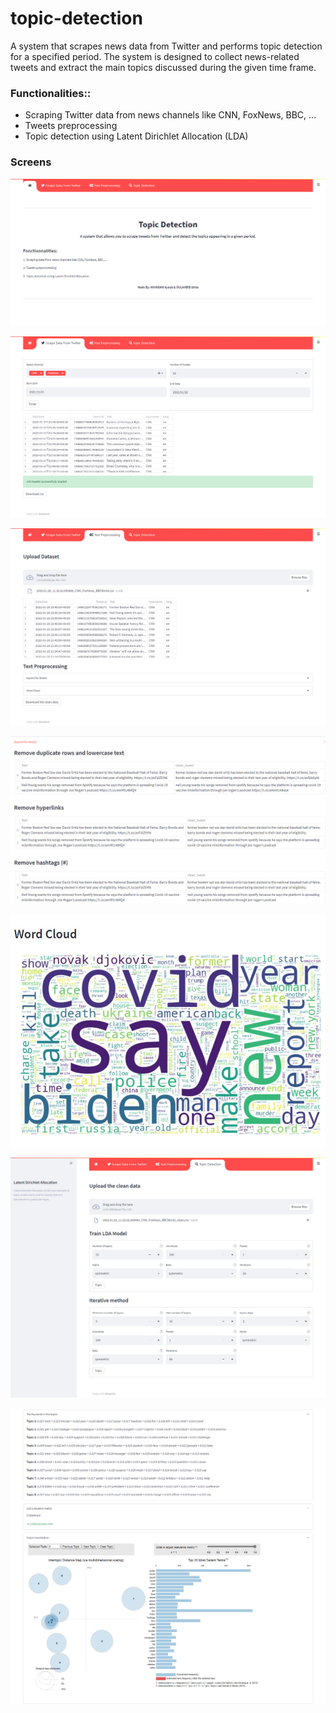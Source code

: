 # topic-detection

A system that scrapes news data from Twitter and performs topic detection for a specified period. The system is designed to collect news-related tweets and extract the main topics discussed during the given time frame.

### Functionalities::

- Scraping Twitter data from news channels like CNN, FoxNews, BBC, ...
- Tweets preprocessing
- Topic detection using Latent Dirichlet Allocation (LDA)

### Screens
![image info](images/image-015.png)

![image info](images/image-016.png)

![image info](images/image-017.png)

![image info](images/image-018.png)

![image info](images/image-019.jpg)

![image info](images/image-020.png)

![image info](images/image-021.png)
